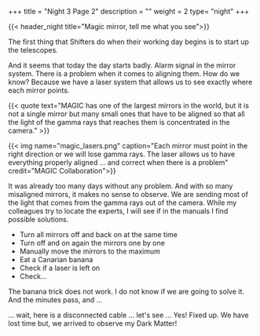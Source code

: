 +++
title = "Night 3 Page 2"
description = ""
weight = 2
type= "night"
+++

{{< header_night title="Magic mirror, tell me what you see">}}

The first thing that Shifters do when their working day begins is to start up the telescopes.

And it seems that today the day starts badly. Alarm signal in the mirror system. There is a problem when it comes to aligning them. How do we know? Because we have a laser system that allows us to see exactly where each mirror points.

{{< quote
    text="MAGIC has one of the largest mirrors in the world, but it is not a single mirror but many small ones that have to be aligned so that all the light of the gamma rays that reaches them is concentrated in the camera." >}}

{{< img name="magic_lasers.png" caption="Each mirror must point in the right direction or we will lose gamma rays. The laser allows us to have everything properly aligned ... and correct when there is a problem" credit="MAGIC Collaboration">}}

It was already too many days without any problem. And with so many misaligned mirrors, it makes no sense to observe. We are sending most of the light that comes from the gamma rays out of the camera. While my colleagues try to locate the experts, I will see if in the manuals I find possible solutions.

- Turn all mirrors off and back on at the same time
- Turn off and on again the mirrors one by one
- Manually move the mirrors to the maximum
- Eat a Canarian banana
- Check if a laser is left on
- Check...

The banana trick does not work. I do not know if we are going to solve it. And the minutes pass, and ...

... wait, here is a disconnected cable ... let's see ... Yes! Fixed up. We have lost time but, we arrived to observe my Dark Matter!

